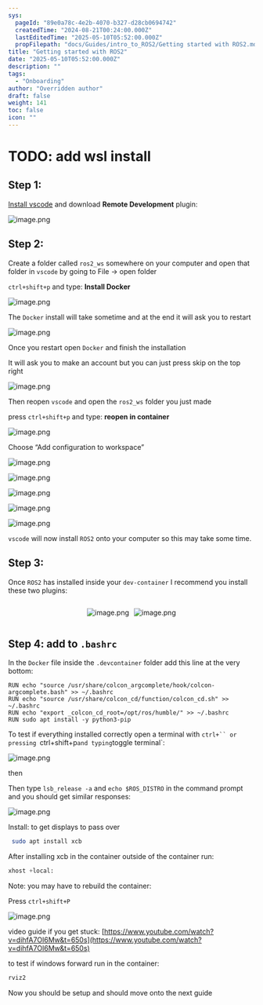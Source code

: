 ```yaml
---
sys:
  pageId: "89e0a78c-4e2b-4070-b327-d28cb0694742"
  createdTime: "2024-08-21T00:24:00.000Z"
  lastEditedTime: "2025-05-10T05:52:00.000Z"
  propFilepath: "docs/Guides/intro_to_ROS2/Getting started with ROS2.md"
title: "Getting started with ROS2"
date: "2025-05-10T05:52:00.000Z"
description: ""
tags:
  - "Onboarding"
author: "Overridden author"
draft: false
weight: 141
toc: false
icon: ""
---
```


# TODO: add wsl install

## Step 1:

[Install vscode](https://code.visualstudio.com/download) and download **Remote Development** plugin:

![image.png](https://prod-files-secure.s3.us-west-2.amazonaws.com/d518164a-d88e-44d1-a4ee-3adb3bd8bce0/efb52993-1881-4a40-b95e-6f020334f022/image.png?X-Amz-Algorithm=AWS4-HMAC-SHA256&X-Amz-Content-Sha256=UNSIGNED-PAYLOAD&X-Amz-Credential=ASIAZI2LB4667VUFCLIN%2F20250609%2Fus-west-2%2Fs3%2Faws4_request&X-Amz-Date=20250609T170823Z&X-Amz-Expires=3600&X-Amz-Security-Token=IQoJb3JpZ2luX2VjENH%2F%2F%2F%2F%2F%2F%2F%2F%2F%2FwEaCXVzLXdlc3QtMiJIMEYCIQD1ewwASUrKm0XmFcWmgSu7dfLCkKuknt03gI%2FiRh7V3AIhAIafK6Z7Y2vHMcJDLupP7g7xu8YF28Ula0jM4oe%2Fks2PKogECKr%2F%2F%2F%2F%2F%2F%2F%2F%2F%2FwEQABoMNjM3NDIzMTgzODA1IgwFzWY2v97uWVg0mWMq3APkzJ65Zlb%2FNU9CGfOrzHuL2eOpqbj5QMGJ75ojU0zoKoXtL0h4r9k%2FM%2FjPZQtbvU3x8BFZn%2Fz4cS7rcKKfQj8h5Iy%2BUG%2FgrmsqZ8DCHTdlNQQSyTH3Ds0x06EtdggVJJYCDSedstbfW%2B2CYvvxFVggXr6tASnChjlOmOIavL2UpjSppc3CcyVRHY5EZvtINXw74%2BTOO8gMT0xx5UZBQbWUyjGmgBUj%2BTDRKOmg7SKuKoBKTI5CzeOBBK1kMhEAa9M3XpnPS6ztnFriixM9%2FJ%2BiVZvW7mAqFzWvErlshbBE65B85PGhQss3AuZwEsaDbualShiH6Q0fH8Z3CsSRkVLtEu2hsnIHKdvxve1oYPGf%2B5L5q08BqlOV8ogYvxjohWTrmPr0ytaSgcff7sdRMWRxN2A9zDGuDGNgja8B72SeqTuD20VzKEC0kSOKb3ENyZPvwB7sKAqwhL3gX23rjqVjqNBJ8jHBM7aEkkSFd4V6x0n6hpBAvgJ218lmuLSjQc98qJsaQiZTJWPsmIQAVpcIGzfaXcyHGCrdYR4H12Js7AOx8IVb%2Fn3hiHzeN8FYGAzt81RDsybxKF%2Fk3jd8XDjoRv2xER1UgLY3mntZMKYS5UCHzZEKI9groYPW4zCplpzCBjqkAbyp92y6eF0F4dpafQ%2F74Lw5ul7BIKl%2FqtQfMsbIinhiEE7%2Bq2I%2B%2BwqxZ0nGT4lSUwLDAUmqZ2AvNIuzCdaQjwUc0ViwKrDpf59frj7a1clntN9HHqMANLwUq7dYd0ep6mCPeXVCnEsc2tDVnmsFKnP%2BJeo91x9iQnl9EdzvDYXwC%2BHvOukEB8KD9gC73n8G2Q2428XNB3on0WWmaCMPjQ%2BN4Gyz&X-Amz-Signature=de5c3b205e66e7e8d6efbf97aa7c93cbeec4b3bf051f75b28a0b6d3585baacf1&X-Amz-SignedHeaders=host&x-id=GetObject)

## Step 2:

Create a folder called `ros2_ws` somewhere on your computer and open that folder in `vscode` by going to File → open folder 

`ctrl+shift+p` and type: **Install Docker**

![image.png](https://prod-files-secure.s3.us-west-2.amazonaws.com/d518164a-d88e-44d1-a4ee-3adb3bd8bce0/2269dc0e-1cd5-47ff-bceb-c04ad9b2eab0/image.png?X-Amz-Algorithm=AWS4-HMAC-SHA256&X-Amz-Content-Sha256=UNSIGNED-PAYLOAD&X-Amz-Credential=ASIAZI2LB4667VUFCLIN%2F20250609%2Fus-west-2%2Fs3%2Faws4_request&X-Amz-Date=20250609T170823Z&X-Amz-Expires=3600&X-Amz-Security-Token=IQoJb3JpZ2luX2VjENH%2F%2F%2F%2F%2F%2F%2F%2F%2F%2FwEaCXVzLXdlc3QtMiJIMEYCIQD1ewwASUrKm0XmFcWmgSu7dfLCkKuknt03gI%2FiRh7V3AIhAIafK6Z7Y2vHMcJDLupP7g7xu8YF28Ula0jM4oe%2Fks2PKogECKr%2F%2F%2F%2F%2F%2F%2F%2F%2F%2FwEQABoMNjM3NDIzMTgzODA1IgwFzWY2v97uWVg0mWMq3APkzJ65Zlb%2FNU9CGfOrzHuL2eOpqbj5QMGJ75ojU0zoKoXtL0h4r9k%2FM%2FjPZQtbvU3x8BFZn%2Fz4cS7rcKKfQj8h5Iy%2BUG%2FgrmsqZ8DCHTdlNQQSyTH3Ds0x06EtdggVJJYCDSedstbfW%2B2CYvvxFVggXr6tASnChjlOmOIavL2UpjSppc3CcyVRHY5EZvtINXw74%2BTOO8gMT0xx5UZBQbWUyjGmgBUj%2BTDRKOmg7SKuKoBKTI5CzeOBBK1kMhEAa9M3XpnPS6ztnFriixM9%2FJ%2BiVZvW7mAqFzWvErlshbBE65B85PGhQss3AuZwEsaDbualShiH6Q0fH8Z3CsSRkVLtEu2hsnIHKdvxve1oYPGf%2B5L5q08BqlOV8ogYvxjohWTrmPr0ytaSgcff7sdRMWRxN2A9zDGuDGNgja8B72SeqTuD20VzKEC0kSOKb3ENyZPvwB7sKAqwhL3gX23rjqVjqNBJ8jHBM7aEkkSFd4V6x0n6hpBAvgJ218lmuLSjQc98qJsaQiZTJWPsmIQAVpcIGzfaXcyHGCrdYR4H12Js7AOx8IVb%2Fn3hiHzeN8FYGAzt81RDsybxKF%2Fk3jd8XDjoRv2xER1UgLY3mntZMKYS5UCHzZEKI9groYPW4zCplpzCBjqkAbyp92y6eF0F4dpafQ%2F74Lw5ul7BIKl%2FqtQfMsbIinhiEE7%2Bq2I%2B%2BwqxZ0nGT4lSUwLDAUmqZ2AvNIuzCdaQjwUc0ViwKrDpf59frj7a1clntN9HHqMANLwUq7dYd0ep6mCPeXVCnEsc2tDVnmsFKnP%2BJeo91x9iQnl9EdzvDYXwC%2BHvOukEB8KD9gC73n8G2Q2428XNB3on0WWmaCMPjQ%2BN4Gyz&X-Amz-Signature=7199dc6e87a8e8488ff7bbb2700edd3515ab9cb3ab229d48c8f6c0639754096e&X-Amz-SignedHeaders=host&x-id=GetObject)

The `Docker` install will take sometime and at the end it will ask you to restart

![image.png](https://prod-files-secure.s3.us-west-2.amazonaws.com/d518164a-d88e-44d1-a4ee-3adb3bd8bce0/ed233f78-be33-4b1f-b89c-9c346c0e961e/image.png?X-Amz-Algorithm=AWS4-HMAC-SHA256&X-Amz-Content-Sha256=UNSIGNED-PAYLOAD&X-Amz-Credential=ASIAZI2LB4667VUFCLIN%2F20250609%2Fus-west-2%2Fs3%2Faws4_request&X-Amz-Date=20250609T170823Z&X-Amz-Expires=3600&X-Amz-Security-Token=IQoJb3JpZ2luX2VjENH%2F%2F%2F%2F%2F%2F%2F%2F%2F%2FwEaCXVzLXdlc3QtMiJIMEYCIQD1ewwASUrKm0XmFcWmgSu7dfLCkKuknt03gI%2FiRh7V3AIhAIafK6Z7Y2vHMcJDLupP7g7xu8YF28Ula0jM4oe%2Fks2PKogECKr%2F%2F%2F%2F%2F%2F%2F%2F%2F%2FwEQABoMNjM3NDIzMTgzODA1IgwFzWY2v97uWVg0mWMq3APkzJ65Zlb%2FNU9CGfOrzHuL2eOpqbj5QMGJ75ojU0zoKoXtL0h4r9k%2FM%2FjPZQtbvU3x8BFZn%2Fz4cS7rcKKfQj8h5Iy%2BUG%2FgrmsqZ8DCHTdlNQQSyTH3Ds0x06EtdggVJJYCDSedstbfW%2B2CYvvxFVggXr6tASnChjlOmOIavL2UpjSppc3CcyVRHY5EZvtINXw74%2BTOO8gMT0xx5UZBQbWUyjGmgBUj%2BTDRKOmg7SKuKoBKTI5CzeOBBK1kMhEAa9M3XpnPS6ztnFriixM9%2FJ%2BiVZvW7mAqFzWvErlshbBE65B85PGhQss3AuZwEsaDbualShiH6Q0fH8Z3CsSRkVLtEu2hsnIHKdvxve1oYPGf%2B5L5q08BqlOV8ogYvxjohWTrmPr0ytaSgcff7sdRMWRxN2A9zDGuDGNgja8B72SeqTuD20VzKEC0kSOKb3ENyZPvwB7sKAqwhL3gX23rjqVjqNBJ8jHBM7aEkkSFd4V6x0n6hpBAvgJ218lmuLSjQc98qJsaQiZTJWPsmIQAVpcIGzfaXcyHGCrdYR4H12Js7AOx8IVb%2Fn3hiHzeN8FYGAzt81RDsybxKF%2Fk3jd8XDjoRv2xER1UgLY3mntZMKYS5UCHzZEKI9groYPW4zCplpzCBjqkAbyp92y6eF0F4dpafQ%2F74Lw5ul7BIKl%2FqtQfMsbIinhiEE7%2Bq2I%2B%2BwqxZ0nGT4lSUwLDAUmqZ2AvNIuzCdaQjwUc0ViwKrDpf59frj7a1clntN9HHqMANLwUq7dYd0ep6mCPeXVCnEsc2tDVnmsFKnP%2BJeo91x9iQnl9EdzvDYXwC%2BHvOukEB8KD9gC73n8G2Q2428XNB3on0WWmaCMPjQ%2BN4Gyz&X-Amz-Signature=2370cf93192cbd72d4edb42a0bd14e0ff887d7ebd4120b86ab3c4c8dd53d5543&X-Amz-SignedHeaders=host&x-id=GetObject)

Once you restart open `Docker` and finish the installation

It will ask you to make an account but you can just press skip on the top right

![image.png](https://prod-files-secure.s3.us-west-2.amazonaws.com/d518164a-d88e-44d1-a4ee-3adb3bd8bce0/21010ad9-1659-4fd9-9f59-9932a09b2a3d/image.png?X-Amz-Algorithm=AWS4-HMAC-SHA256&X-Amz-Content-Sha256=UNSIGNED-PAYLOAD&X-Amz-Credential=ASIAZI2LB4667VUFCLIN%2F20250609%2Fus-west-2%2Fs3%2Faws4_request&X-Amz-Date=20250609T170823Z&X-Amz-Expires=3600&X-Amz-Security-Token=IQoJb3JpZ2luX2VjENH%2F%2F%2F%2F%2F%2F%2F%2F%2F%2FwEaCXVzLXdlc3QtMiJIMEYCIQD1ewwASUrKm0XmFcWmgSu7dfLCkKuknt03gI%2FiRh7V3AIhAIafK6Z7Y2vHMcJDLupP7g7xu8YF28Ula0jM4oe%2Fks2PKogECKr%2F%2F%2F%2F%2F%2F%2F%2F%2F%2FwEQABoMNjM3NDIzMTgzODA1IgwFzWY2v97uWVg0mWMq3APkzJ65Zlb%2FNU9CGfOrzHuL2eOpqbj5QMGJ75ojU0zoKoXtL0h4r9k%2FM%2FjPZQtbvU3x8BFZn%2Fz4cS7rcKKfQj8h5Iy%2BUG%2FgrmsqZ8DCHTdlNQQSyTH3Ds0x06EtdggVJJYCDSedstbfW%2B2CYvvxFVggXr6tASnChjlOmOIavL2UpjSppc3CcyVRHY5EZvtINXw74%2BTOO8gMT0xx5UZBQbWUyjGmgBUj%2BTDRKOmg7SKuKoBKTI5CzeOBBK1kMhEAa9M3XpnPS6ztnFriixM9%2FJ%2BiVZvW7mAqFzWvErlshbBE65B85PGhQss3AuZwEsaDbualShiH6Q0fH8Z3CsSRkVLtEu2hsnIHKdvxve1oYPGf%2B5L5q08BqlOV8ogYvxjohWTrmPr0ytaSgcff7sdRMWRxN2A9zDGuDGNgja8B72SeqTuD20VzKEC0kSOKb3ENyZPvwB7sKAqwhL3gX23rjqVjqNBJ8jHBM7aEkkSFd4V6x0n6hpBAvgJ218lmuLSjQc98qJsaQiZTJWPsmIQAVpcIGzfaXcyHGCrdYR4H12Js7AOx8IVb%2Fn3hiHzeN8FYGAzt81RDsybxKF%2Fk3jd8XDjoRv2xER1UgLY3mntZMKYS5UCHzZEKI9groYPW4zCplpzCBjqkAbyp92y6eF0F4dpafQ%2F74Lw5ul7BIKl%2FqtQfMsbIinhiEE7%2Bq2I%2B%2BwqxZ0nGT4lSUwLDAUmqZ2AvNIuzCdaQjwUc0ViwKrDpf59frj7a1clntN9HHqMANLwUq7dYd0ep6mCPeXVCnEsc2tDVnmsFKnP%2BJeo91x9iQnl9EdzvDYXwC%2BHvOukEB8KD9gC73n8G2Q2428XNB3on0WWmaCMPjQ%2BN4Gyz&X-Amz-Signature=b65ad58bfb9bfba23d46cb4c424fa0a077c992f9bd98c7d57af59d1c1b8c203b&X-Amz-SignedHeaders=host&x-id=GetObject)

Then reopen `vscode` and open the `ros2_ws` folder you just made

press `ctrl+shift+p` and type: **reopen in container**

![image.png](https://prod-files-secure.s3.us-west-2.amazonaws.com/d518164a-d88e-44d1-a4ee-3adb3bd8bce0/4e93b8c2-41ad-488c-8095-c74205196118/image.png?X-Amz-Algorithm=AWS4-HMAC-SHA256&X-Amz-Content-Sha256=UNSIGNED-PAYLOAD&X-Amz-Credential=ASIAZI2LB4667VUFCLIN%2F20250609%2Fus-west-2%2Fs3%2Faws4_request&X-Amz-Date=20250609T170823Z&X-Amz-Expires=3600&X-Amz-Security-Token=IQoJb3JpZ2luX2VjENH%2F%2F%2F%2F%2F%2F%2F%2F%2F%2FwEaCXVzLXdlc3QtMiJIMEYCIQD1ewwASUrKm0XmFcWmgSu7dfLCkKuknt03gI%2FiRh7V3AIhAIafK6Z7Y2vHMcJDLupP7g7xu8YF28Ula0jM4oe%2Fks2PKogECKr%2F%2F%2F%2F%2F%2F%2F%2F%2F%2FwEQABoMNjM3NDIzMTgzODA1IgwFzWY2v97uWVg0mWMq3APkzJ65Zlb%2FNU9CGfOrzHuL2eOpqbj5QMGJ75ojU0zoKoXtL0h4r9k%2FM%2FjPZQtbvU3x8BFZn%2Fz4cS7rcKKfQj8h5Iy%2BUG%2FgrmsqZ8DCHTdlNQQSyTH3Ds0x06EtdggVJJYCDSedstbfW%2B2CYvvxFVggXr6tASnChjlOmOIavL2UpjSppc3CcyVRHY5EZvtINXw74%2BTOO8gMT0xx5UZBQbWUyjGmgBUj%2BTDRKOmg7SKuKoBKTI5CzeOBBK1kMhEAa9M3XpnPS6ztnFriixM9%2FJ%2BiVZvW7mAqFzWvErlshbBE65B85PGhQss3AuZwEsaDbualShiH6Q0fH8Z3CsSRkVLtEu2hsnIHKdvxve1oYPGf%2B5L5q08BqlOV8ogYvxjohWTrmPr0ytaSgcff7sdRMWRxN2A9zDGuDGNgja8B72SeqTuD20VzKEC0kSOKb3ENyZPvwB7sKAqwhL3gX23rjqVjqNBJ8jHBM7aEkkSFd4V6x0n6hpBAvgJ218lmuLSjQc98qJsaQiZTJWPsmIQAVpcIGzfaXcyHGCrdYR4H12Js7AOx8IVb%2Fn3hiHzeN8FYGAzt81RDsybxKF%2Fk3jd8XDjoRv2xER1UgLY3mntZMKYS5UCHzZEKI9groYPW4zCplpzCBjqkAbyp92y6eF0F4dpafQ%2F74Lw5ul7BIKl%2FqtQfMsbIinhiEE7%2Bq2I%2B%2BwqxZ0nGT4lSUwLDAUmqZ2AvNIuzCdaQjwUc0ViwKrDpf59frj7a1clntN9HHqMANLwUq7dYd0ep6mCPeXVCnEsc2tDVnmsFKnP%2BJeo91x9iQnl9EdzvDYXwC%2BHvOukEB8KD9gC73n8G2Q2428XNB3on0WWmaCMPjQ%2BN4Gyz&X-Amz-Signature=b94bfaeda244f68d744b5abad5798f824687907c7fb63e3c6ab5fbb95c6413a5&X-Amz-SignedHeaders=host&x-id=GetObject)

Choose “Add configuration to workspace”

![image.png](https://prod-files-secure.s3.us-west-2.amazonaws.com/d518164a-d88e-44d1-a4ee-3adb3bd8bce0/9560b282-5060-4989-ba37-97e7b2c22476/image.png?X-Amz-Algorithm=AWS4-HMAC-SHA256&X-Amz-Content-Sha256=UNSIGNED-PAYLOAD&X-Amz-Credential=ASIAZI2LB4667VUFCLIN%2F20250609%2Fus-west-2%2Fs3%2Faws4_request&X-Amz-Date=20250609T170823Z&X-Amz-Expires=3600&X-Amz-Security-Token=IQoJb3JpZ2luX2VjENH%2F%2F%2F%2F%2F%2F%2F%2F%2F%2FwEaCXVzLXdlc3QtMiJIMEYCIQD1ewwASUrKm0XmFcWmgSu7dfLCkKuknt03gI%2FiRh7V3AIhAIafK6Z7Y2vHMcJDLupP7g7xu8YF28Ula0jM4oe%2Fks2PKogECKr%2F%2F%2F%2F%2F%2F%2F%2F%2F%2FwEQABoMNjM3NDIzMTgzODA1IgwFzWY2v97uWVg0mWMq3APkzJ65Zlb%2FNU9CGfOrzHuL2eOpqbj5QMGJ75ojU0zoKoXtL0h4r9k%2FM%2FjPZQtbvU3x8BFZn%2Fz4cS7rcKKfQj8h5Iy%2BUG%2FgrmsqZ8DCHTdlNQQSyTH3Ds0x06EtdggVJJYCDSedstbfW%2B2CYvvxFVggXr6tASnChjlOmOIavL2UpjSppc3CcyVRHY5EZvtINXw74%2BTOO8gMT0xx5UZBQbWUyjGmgBUj%2BTDRKOmg7SKuKoBKTI5CzeOBBK1kMhEAa9M3XpnPS6ztnFriixM9%2FJ%2BiVZvW7mAqFzWvErlshbBE65B85PGhQss3AuZwEsaDbualShiH6Q0fH8Z3CsSRkVLtEu2hsnIHKdvxve1oYPGf%2B5L5q08BqlOV8ogYvxjohWTrmPr0ytaSgcff7sdRMWRxN2A9zDGuDGNgja8B72SeqTuD20VzKEC0kSOKb3ENyZPvwB7sKAqwhL3gX23rjqVjqNBJ8jHBM7aEkkSFd4V6x0n6hpBAvgJ218lmuLSjQc98qJsaQiZTJWPsmIQAVpcIGzfaXcyHGCrdYR4H12Js7AOx8IVb%2Fn3hiHzeN8FYGAzt81RDsybxKF%2Fk3jd8XDjoRv2xER1UgLY3mntZMKYS5UCHzZEKI9groYPW4zCplpzCBjqkAbyp92y6eF0F4dpafQ%2F74Lw5ul7BIKl%2FqtQfMsbIinhiEE7%2Bq2I%2B%2BwqxZ0nGT4lSUwLDAUmqZ2AvNIuzCdaQjwUc0ViwKrDpf59frj7a1clntN9HHqMANLwUq7dYd0ep6mCPeXVCnEsc2tDVnmsFKnP%2BJeo91x9iQnl9EdzvDYXwC%2BHvOukEB8KD9gC73n8G2Q2428XNB3on0WWmaCMPjQ%2BN4Gyz&X-Amz-Signature=30ced4d2625fd15976b923a5c34feae26a19332d903acd51ace98a713cd33176&X-Amz-SignedHeaders=host&x-id=GetObject)

![image.png](https://prod-files-secure.s3.us-west-2.amazonaws.com/d518164a-d88e-44d1-a4ee-3adb3bd8bce0/2ee63f81-886b-48e8-a553-dc6e5eac99e4/image.png?X-Amz-Algorithm=AWS4-HMAC-SHA256&X-Amz-Content-Sha256=UNSIGNED-PAYLOAD&X-Amz-Credential=ASIAZI2LB4667VUFCLIN%2F20250609%2Fus-west-2%2Fs3%2Faws4_request&X-Amz-Date=20250609T170823Z&X-Amz-Expires=3600&X-Amz-Security-Token=IQoJb3JpZ2luX2VjENH%2F%2F%2F%2F%2F%2F%2F%2F%2F%2FwEaCXVzLXdlc3QtMiJIMEYCIQD1ewwASUrKm0XmFcWmgSu7dfLCkKuknt03gI%2FiRh7V3AIhAIafK6Z7Y2vHMcJDLupP7g7xu8YF28Ula0jM4oe%2Fks2PKogECKr%2F%2F%2F%2F%2F%2F%2F%2F%2F%2FwEQABoMNjM3NDIzMTgzODA1IgwFzWY2v97uWVg0mWMq3APkzJ65Zlb%2FNU9CGfOrzHuL2eOpqbj5QMGJ75ojU0zoKoXtL0h4r9k%2FM%2FjPZQtbvU3x8BFZn%2Fz4cS7rcKKfQj8h5Iy%2BUG%2FgrmsqZ8DCHTdlNQQSyTH3Ds0x06EtdggVJJYCDSedstbfW%2B2CYvvxFVggXr6tASnChjlOmOIavL2UpjSppc3CcyVRHY5EZvtINXw74%2BTOO8gMT0xx5UZBQbWUyjGmgBUj%2BTDRKOmg7SKuKoBKTI5CzeOBBK1kMhEAa9M3XpnPS6ztnFriixM9%2FJ%2BiVZvW7mAqFzWvErlshbBE65B85PGhQss3AuZwEsaDbualShiH6Q0fH8Z3CsSRkVLtEu2hsnIHKdvxve1oYPGf%2B5L5q08BqlOV8ogYvxjohWTrmPr0ytaSgcff7sdRMWRxN2A9zDGuDGNgja8B72SeqTuD20VzKEC0kSOKb3ENyZPvwB7sKAqwhL3gX23rjqVjqNBJ8jHBM7aEkkSFd4V6x0n6hpBAvgJ218lmuLSjQc98qJsaQiZTJWPsmIQAVpcIGzfaXcyHGCrdYR4H12Js7AOx8IVb%2Fn3hiHzeN8FYGAzt81RDsybxKF%2Fk3jd8XDjoRv2xER1UgLY3mntZMKYS5UCHzZEKI9groYPW4zCplpzCBjqkAbyp92y6eF0F4dpafQ%2F74Lw5ul7BIKl%2FqtQfMsbIinhiEE7%2Bq2I%2B%2BwqxZ0nGT4lSUwLDAUmqZ2AvNIuzCdaQjwUc0ViwKrDpf59frj7a1clntN9HHqMANLwUq7dYd0ep6mCPeXVCnEsc2tDVnmsFKnP%2BJeo91x9iQnl9EdzvDYXwC%2BHvOukEB8KD9gC73n8G2Q2428XNB3on0WWmaCMPjQ%2BN4Gyz&X-Amz-Signature=84418c2cfe56807fc46e15b72462119594431cc76bce31ddf12cbcc8fa7ed30e&X-Amz-SignedHeaders=host&x-id=GetObject)

![image.png](https://prod-files-secure.s3.us-west-2.amazonaws.com/d518164a-d88e-44d1-a4ee-3adb3bd8bce0/ae1580b2-b048-407e-aed9-b584224a7a04/image.png?X-Amz-Algorithm=AWS4-HMAC-SHA256&X-Amz-Content-Sha256=UNSIGNED-PAYLOAD&X-Amz-Credential=ASIAZI2LB4667VUFCLIN%2F20250609%2Fus-west-2%2Fs3%2Faws4_request&X-Amz-Date=20250609T170823Z&X-Amz-Expires=3600&X-Amz-Security-Token=IQoJb3JpZ2luX2VjENH%2F%2F%2F%2F%2F%2F%2F%2F%2F%2FwEaCXVzLXdlc3QtMiJIMEYCIQD1ewwASUrKm0XmFcWmgSu7dfLCkKuknt03gI%2FiRh7V3AIhAIafK6Z7Y2vHMcJDLupP7g7xu8YF28Ula0jM4oe%2Fks2PKogECKr%2F%2F%2F%2F%2F%2F%2F%2F%2F%2FwEQABoMNjM3NDIzMTgzODA1IgwFzWY2v97uWVg0mWMq3APkzJ65Zlb%2FNU9CGfOrzHuL2eOpqbj5QMGJ75ojU0zoKoXtL0h4r9k%2FM%2FjPZQtbvU3x8BFZn%2Fz4cS7rcKKfQj8h5Iy%2BUG%2FgrmsqZ8DCHTdlNQQSyTH3Ds0x06EtdggVJJYCDSedstbfW%2B2CYvvxFVggXr6tASnChjlOmOIavL2UpjSppc3CcyVRHY5EZvtINXw74%2BTOO8gMT0xx5UZBQbWUyjGmgBUj%2BTDRKOmg7SKuKoBKTI5CzeOBBK1kMhEAa9M3XpnPS6ztnFriixM9%2FJ%2BiVZvW7mAqFzWvErlshbBE65B85PGhQss3AuZwEsaDbualShiH6Q0fH8Z3CsSRkVLtEu2hsnIHKdvxve1oYPGf%2B5L5q08BqlOV8ogYvxjohWTrmPr0ytaSgcff7sdRMWRxN2A9zDGuDGNgja8B72SeqTuD20VzKEC0kSOKb3ENyZPvwB7sKAqwhL3gX23rjqVjqNBJ8jHBM7aEkkSFd4V6x0n6hpBAvgJ218lmuLSjQc98qJsaQiZTJWPsmIQAVpcIGzfaXcyHGCrdYR4H12Js7AOx8IVb%2Fn3hiHzeN8FYGAzt81RDsybxKF%2Fk3jd8XDjoRv2xER1UgLY3mntZMKYS5UCHzZEKI9groYPW4zCplpzCBjqkAbyp92y6eF0F4dpafQ%2F74Lw5ul7BIKl%2FqtQfMsbIinhiEE7%2Bq2I%2B%2BwqxZ0nGT4lSUwLDAUmqZ2AvNIuzCdaQjwUc0ViwKrDpf59frj7a1clntN9HHqMANLwUq7dYd0ep6mCPeXVCnEsc2tDVnmsFKnP%2BJeo91x9iQnl9EdzvDYXwC%2BHvOukEB8KD9gC73n8G2Q2428XNB3on0WWmaCMPjQ%2BN4Gyz&X-Amz-Signature=24a3209bc3d11e956899b4f46f81b350b5d8087507061ba35960310912b3b428&X-Amz-SignedHeaders=host&x-id=GetObject)

![image.png](https://prod-files-secure.s3.us-west-2.amazonaws.com/d518164a-d88e-44d1-a4ee-3adb3bd8bce0/53255b28-f75e-430f-b9e3-c0ac8577e42b/image.png?X-Amz-Algorithm=AWS4-HMAC-SHA256&X-Amz-Content-Sha256=UNSIGNED-PAYLOAD&X-Amz-Credential=ASIAZI2LB4667VUFCLIN%2F20250609%2Fus-west-2%2Fs3%2Faws4_request&X-Amz-Date=20250609T170823Z&X-Amz-Expires=3600&X-Amz-Security-Token=IQoJb3JpZ2luX2VjENH%2F%2F%2F%2F%2F%2F%2F%2F%2F%2FwEaCXVzLXdlc3QtMiJIMEYCIQD1ewwASUrKm0XmFcWmgSu7dfLCkKuknt03gI%2FiRh7V3AIhAIafK6Z7Y2vHMcJDLupP7g7xu8YF28Ula0jM4oe%2Fks2PKogECKr%2F%2F%2F%2F%2F%2F%2F%2F%2F%2FwEQABoMNjM3NDIzMTgzODA1IgwFzWY2v97uWVg0mWMq3APkzJ65Zlb%2FNU9CGfOrzHuL2eOpqbj5QMGJ75ojU0zoKoXtL0h4r9k%2FM%2FjPZQtbvU3x8BFZn%2Fz4cS7rcKKfQj8h5Iy%2BUG%2FgrmsqZ8DCHTdlNQQSyTH3Ds0x06EtdggVJJYCDSedstbfW%2B2CYvvxFVggXr6tASnChjlOmOIavL2UpjSppc3CcyVRHY5EZvtINXw74%2BTOO8gMT0xx5UZBQbWUyjGmgBUj%2BTDRKOmg7SKuKoBKTI5CzeOBBK1kMhEAa9M3XpnPS6ztnFriixM9%2FJ%2BiVZvW7mAqFzWvErlshbBE65B85PGhQss3AuZwEsaDbualShiH6Q0fH8Z3CsSRkVLtEu2hsnIHKdvxve1oYPGf%2B5L5q08BqlOV8ogYvxjohWTrmPr0ytaSgcff7sdRMWRxN2A9zDGuDGNgja8B72SeqTuD20VzKEC0kSOKb3ENyZPvwB7sKAqwhL3gX23rjqVjqNBJ8jHBM7aEkkSFd4V6x0n6hpBAvgJ218lmuLSjQc98qJsaQiZTJWPsmIQAVpcIGzfaXcyHGCrdYR4H12Js7AOx8IVb%2Fn3hiHzeN8FYGAzt81RDsybxKF%2Fk3jd8XDjoRv2xER1UgLY3mntZMKYS5UCHzZEKI9groYPW4zCplpzCBjqkAbyp92y6eF0F4dpafQ%2F74Lw5ul7BIKl%2FqtQfMsbIinhiEE7%2Bq2I%2B%2BwqxZ0nGT4lSUwLDAUmqZ2AvNIuzCdaQjwUc0ViwKrDpf59frj7a1clntN9HHqMANLwUq7dYd0ep6mCPeXVCnEsc2tDVnmsFKnP%2BJeo91x9iQnl9EdzvDYXwC%2BHvOukEB8KD9gC73n8G2Q2428XNB3on0WWmaCMPjQ%2BN4Gyz&X-Amz-Signature=6b3881937dc5f93498a3751ba06ecc7309280adc4ef44296a75ed042f0c5d996&X-Amz-SignedHeaders=host&x-id=GetObject)

![image.png](https://prod-files-secure.s3.us-west-2.amazonaws.com/d518164a-d88e-44d1-a4ee-3adb3bd8bce0/7c562767-5af9-4ffb-97d1-327bcdf4ee00/image.png?X-Amz-Algorithm=AWS4-HMAC-SHA256&X-Amz-Content-Sha256=UNSIGNED-PAYLOAD&X-Amz-Credential=ASIAZI2LB4667VUFCLIN%2F20250609%2Fus-west-2%2Fs3%2Faws4_request&X-Amz-Date=20250609T170823Z&X-Amz-Expires=3600&X-Amz-Security-Token=IQoJb3JpZ2luX2VjENH%2F%2F%2F%2F%2F%2F%2F%2F%2F%2FwEaCXVzLXdlc3QtMiJIMEYCIQD1ewwASUrKm0XmFcWmgSu7dfLCkKuknt03gI%2FiRh7V3AIhAIafK6Z7Y2vHMcJDLupP7g7xu8YF28Ula0jM4oe%2Fks2PKogECKr%2F%2F%2F%2F%2F%2F%2F%2F%2F%2FwEQABoMNjM3NDIzMTgzODA1IgwFzWY2v97uWVg0mWMq3APkzJ65Zlb%2FNU9CGfOrzHuL2eOpqbj5QMGJ75ojU0zoKoXtL0h4r9k%2FM%2FjPZQtbvU3x8BFZn%2Fz4cS7rcKKfQj8h5Iy%2BUG%2FgrmsqZ8DCHTdlNQQSyTH3Ds0x06EtdggVJJYCDSedstbfW%2B2CYvvxFVggXr6tASnChjlOmOIavL2UpjSppc3CcyVRHY5EZvtINXw74%2BTOO8gMT0xx5UZBQbWUyjGmgBUj%2BTDRKOmg7SKuKoBKTI5CzeOBBK1kMhEAa9M3XpnPS6ztnFriixM9%2FJ%2BiVZvW7mAqFzWvErlshbBE65B85PGhQss3AuZwEsaDbualShiH6Q0fH8Z3CsSRkVLtEu2hsnIHKdvxve1oYPGf%2B5L5q08BqlOV8ogYvxjohWTrmPr0ytaSgcff7sdRMWRxN2A9zDGuDGNgja8B72SeqTuD20VzKEC0kSOKb3ENyZPvwB7sKAqwhL3gX23rjqVjqNBJ8jHBM7aEkkSFd4V6x0n6hpBAvgJ218lmuLSjQc98qJsaQiZTJWPsmIQAVpcIGzfaXcyHGCrdYR4H12Js7AOx8IVb%2Fn3hiHzeN8FYGAzt81RDsybxKF%2Fk3jd8XDjoRv2xER1UgLY3mntZMKYS5UCHzZEKI9groYPW4zCplpzCBjqkAbyp92y6eF0F4dpafQ%2F74Lw5ul7BIKl%2FqtQfMsbIinhiEE7%2Bq2I%2B%2BwqxZ0nGT4lSUwLDAUmqZ2AvNIuzCdaQjwUc0ViwKrDpf59frj7a1clntN9HHqMANLwUq7dYd0ep6mCPeXVCnEsc2tDVnmsFKnP%2BJeo91x9iQnl9EdzvDYXwC%2BHvOukEB8KD9gC73n8G2Q2428XNB3on0WWmaCMPjQ%2BN4Gyz&X-Amz-Signature=ff679fd12c687d8e6c6c7eb2834f97931f04988572e8b332f8556e8de8f46b18&X-Amz-SignedHeaders=host&x-id=GetObject)

`vscode` will now install `ROS2` onto your computer so this may take some time.

## Step 3:

Once `ROS2` has installed inside your `dev-container` I recommend you install these two plugins:

<div style="display: flex;flex-direction: row; column-gap:10px; max-width: 630px;justify-content: center;">
<div>

![image.png](https://prod-files-secure.s3.us-west-2.amazonaws.com/d518164a-d88e-44d1-a4ee-3adb3bd8bce0/3fc3d550-5a54-4ba1-ba6b-faa01cdb7369/image.png?X-Amz-Algorithm=AWS4-HMAC-SHA256&X-Amz-Content-Sha256=UNSIGNED-PAYLOAD&X-Amz-Credential=ASIAZI2LB466WXWOFEGQ%2F20250609%2Fus-west-2%2Fs3%2Faws4_request&X-Amz-Date=20250609T170824Z&X-Amz-Expires=3600&X-Amz-Security-Token=IQoJb3JpZ2luX2VjENH%2F%2F%2F%2F%2F%2F%2F%2F%2F%2FwEaCXVzLXdlc3QtMiJHMEUCIEujxpXH2qpOQX0Xgw4cT3Q3%2FuFFoiKLv9vQji%2Bk%2BHyFAiEA9Lw6WEvjeiwbZfOUoP0OkxbSNSkpbZQysDTqrHJ2a%2F8qiAQIqv%2F%2F%2F%2F%2F%2F%2F%2F%2F%2FARAAGgw2Mzc0MjMxODM4MDUiDOEOnRGacYcyycmDjircA9dhWFyAM9rJmQCCphNY51jRcuTJHKEtoMD6OxSjeOP91mGp%2BuaYIkxAxCzPChMl1xEkVsIkUkoFUtECqZRCgZN3bA8l34G9To7UOlTn4oGWTyKRx8DiCd15603SJ%2BwoFpso8A%2F6h4i7qp7ZBe17xioW7HKQOXVU4OmMSvtHA9LhfWzE0VxQ8EP4wedHa2c4OEbYtp5pwxJoREwG2h%2By2tawlLQ%2B%2Fgc5EVFQ343%2BqWutO3lgq14GUZ2OFpaeY5AbgmIiuxGt4J8KETYJHMjQ1QeCogLS3CZs7GcUI72XAGYdAh0Y1DEF9CWcBP1SwpkX%2BgNRSCTxWIMi8C%2BoHfsZxg5Z%2B71SjX1YlHmftxVled%2F0EcbAqDiDFzcAvAtAZ%2FUGI8eQTvOv5X%2FG8mNGSOSCmqUHMSMkWeYzFBzJa6w8SgBASGH5xb0f3E8YzIJicBhk6bzrQ%2BLkvj9V90u%2B46y3Yg5QwxzVJj500NtJZfSZlojojeTP0H%2BasBGawqdSEk7s4vMxkOWNSI2FUW4aIT8NUQbFBxphtBuKIBKQsqO3LbgJ53wwbbrXDq5ciS4Hfyh7jzYwQvC93rqE7MxVgHYwRSBqhFqh8fVgHXBcSO8Jk0tTZAz58x4CciF2zVxsMP2VnMIGOqUB1f%2F3tUXITHnMEt8qHWl3hBwPVQjXpqeH2bxU%2BS1uNdjkaC5PRflccXbwWDhWpyxGgNruAxfMxL1082KepEgH0mxZfj3243WBhPgoAEdfgFBE%2B69qZbq4ufQxw%2Bk3HM3h%2Bq6Fp5oGgGemANCiGrJUS%2BSIgv6hKRaUW%2BroqaDWvIgKBCW8rbsmiRIhifx6hBe2GpR0cDV4aEP8QaDxBrnx8HeANF4H&X-Amz-Signature=80464c4c690e74ed9605a9fb9d1abaa07105fc73d5e0365ee2dd06785d34fe43&X-Amz-SignedHeaders=host&x-id=GetObject)

</div>
<div>

![image.png](https://prod-files-secure.s3.us-west-2.amazonaws.com/d518164a-d88e-44d1-a4ee-3adb3bd8bce0/d994cc66-13c2-4093-a5a3-f84cf4601a82/image.png?X-Amz-Algorithm=AWS4-HMAC-SHA256&X-Amz-Content-Sha256=UNSIGNED-PAYLOAD&X-Amz-Credential=ASIAZI2LB466262T2D6V%2F20250609%2Fus-west-2%2Fs3%2Faws4_request&X-Amz-Date=20250609T170825Z&X-Amz-Expires=3600&X-Amz-Security-Token=IQoJb3JpZ2luX2VjENH%2F%2F%2F%2F%2F%2F%2F%2F%2F%2FwEaCXVzLXdlc3QtMiJHMEUCIDsoXqokY418eHNhMJv4%2Bzu9ziGASSNLUchTt2Zb9eQVAiEAwpPN7Qzq86hlcT2GWvarcRW5mXmFRwVDTvX3SNmXenoqiAQIqv%2F%2F%2F%2F%2F%2F%2F%2F%2F%2FARAAGgw2Mzc0MjMxODM4MDUiDAfNSxwJCOCQdaeHHCrcA1OG%2BE%2B2UuDwq5qVzw0VPbjfSfFGEcYDW9Vj7yIJ3o5bRLlkhP6vr8ZHMMHOAIqspQrBx2j9uR%2FXqeynNLkg7Ds5sNsx%2Fh2l9TzFKWCwHosXCbqnvks5jtqhRVyAFqPfPciS%2B5i1fqE2BCTNswJ9mBfwMPezUvd4wrI9KOe50bi8Fib7m7q9MtrvWd398NzAd0Qg818ri4Gv2h8v6GtS55beTrqsfF%2FPkIEwnlVISupf6TgLKVuNhJPLZpK7buxzHnQvdCNaNM%2BJ33vgKMKFjCmMjMLLLF2kNqF6M4zdqJGo%2FCJllK2iwik7zPFZGYZ7uMSo4U8PUL7JOuhUoWL0a7jxdy6xWgNJZOOteejaKlP%2BXm3GaAmwK4wJxsMrTrinC26wKOxQaTTJvUnsf7C1cnEzagcmaUL9R4TWjZsi1cEtsLmOWKPY%2F2ATA0KtyCMaUK1Jm2MIQpDFdX1RKOtMC4KTYyrz9PuylL6iCqF%2FKRGEaP9Q7zTUAyV08AN8X2nWW1nagmc3sXB0Hce%2BXGz%2BxyuWBmM4RG0DQ9KGL70xHUb6IQkXFvj4DNvpu%2Bj%2BN9kK4achOJyUgaR0dNpz3K%2F%2BGOiaezULplRuWNCAe6Zkro3X6new02Q%2Bx8HcSlEyMOuVnMIGOqUBwfq4gXw26tjzdi7TyJRkoYiafl0Em8SCmMVmQG1sAY4WXhZXFDiPzKEx%2FOwaKFIocH7qq3QahS4a7TMHWdtoal6qeiVewzIYz8S1uU7uEerytdnPgmul0LeHqNSbs%2FmDIBwq%2FP7eGa8idkFau3k6%2F1uU6KjOkpicqEyZIlInzHJ0dVbUeVdwrSrHZmC7rCpp60v9HTCrDpWD6bdSeNvy90bY%2FqBC&X-Amz-Signature=ec8e7be973c590093cc857f6a0b4921546b4b73c053209fa0f31aa188f1308de&X-Amz-SignedHeaders=host&x-id=GetObject)

</div>
</div>

## Step 4: add to `.bashrc`

In the `Docker` file inside the `.devcontainer` folder add this line at the very bottom: 

```docker
RUN echo "source /usr/share/colcon_argcomplete/hook/colcon-argcomplete.bash" >> ~/.bashrc
RUN echo "source /usr/share/colcon_cd/function/colcon_cd.sh" >> ~/.bashrc
RUN echo "export _colcon_cd_root=/opt/ros/humble/" >> ~/.bashrc
RUN sudo apt install -y python3-pip 
```

To test if everything installed correctly open a terminal with `ctrl+`` or pressing `ctrl+shift+p` and typing `toggle terminal`:

![image.png](https://prod-files-secure.s3.us-west-2.amazonaws.com/d518164a-d88e-44d1-a4ee-3adb3bd8bce0/6a4943d8-b04e-4c02-9a58-775f3384d1a5/image.png?X-Amz-Algorithm=AWS4-HMAC-SHA256&X-Amz-Content-Sha256=UNSIGNED-PAYLOAD&X-Amz-Credential=ASIAZI2LB4667VUFCLIN%2F20250609%2Fus-west-2%2Fs3%2Faws4_request&X-Amz-Date=20250609T170823Z&X-Amz-Expires=3600&X-Amz-Security-Token=IQoJb3JpZ2luX2VjENH%2F%2F%2F%2F%2F%2F%2F%2F%2F%2FwEaCXVzLXdlc3QtMiJIMEYCIQD1ewwASUrKm0XmFcWmgSu7dfLCkKuknt03gI%2FiRh7V3AIhAIafK6Z7Y2vHMcJDLupP7g7xu8YF28Ula0jM4oe%2Fks2PKogECKr%2F%2F%2F%2F%2F%2F%2F%2F%2F%2FwEQABoMNjM3NDIzMTgzODA1IgwFzWY2v97uWVg0mWMq3APkzJ65Zlb%2FNU9CGfOrzHuL2eOpqbj5QMGJ75ojU0zoKoXtL0h4r9k%2FM%2FjPZQtbvU3x8BFZn%2Fz4cS7rcKKfQj8h5Iy%2BUG%2FgrmsqZ8DCHTdlNQQSyTH3Ds0x06EtdggVJJYCDSedstbfW%2B2CYvvxFVggXr6tASnChjlOmOIavL2UpjSppc3CcyVRHY5EZvtINXw74%2BTOO8gMT0xx5UZBQbWUyjGmgBUj%2BTDRKOmg7SKuKoBKTI5CzeOBBK1kMhEAa9M3XpnPS6ztnFriixM9%2FJ%2BiVZvW7mAqFzWvErlshbBE65B85PGhQss3AuZwEsaDbualShiH6Q0fH8Z3CsSRkVLtEu2hsnIHKdvxve1oYPGf%2B5L5q08BqlOV8ogYvxjohWTrmPr0ytaSgcff7sdRMWRxN2A9zDGuDGNgja8B72SeqTuD20VzKEC0kSOKb3ENyZPvwB7sKAqwhL3gX23rjqVjqNBJ8jHBM7aEkkSFd4V6x0n6hpBAvgJ218lmuLSjQc98qJsaQiZTJWPsmIQAVpcIGzfaXcyHGCrdYR4H12Js7AOx8IVb%2Fn3hiHzeN8FYGAzt81RDsybxKF%2Fk3jd8XDjoRv2xER1UgLY3mntZMKYS5UCHzZEKI9groYPW4zCplpzCBjqkAbyp92y6eF0F4dpafQ%2F74Lw5ul7BIKl%2FqtQfMsbIinhiEE7%2Bq2I%2B%2BwqxZ0nGT4lSUwLDAUmqZ2AvNIuzCdaQjwUc0ViwKrDpf59frj7a1clntN9HHqMANLwUq7dYd0ep6mCPeXVCnEsc2tDVnmsFKnP%2BJeo91x9iQnl9EdzvDYXwC%2BHvOukEB8KD9gC73n8G2Q2428XNB3on0WWmaCMPjQ%2BN4Gyz&X-Amz-Signature=5c791b8391c926b28f370a55579c275c51797697e42c7fb5c5fcc2c81eeaeb3b&X-Amz-SignedHeaders=host&x-id=GetObject)

then 

Then type `lsb_release -a` and `echo $ROS_DISTRO` in the command prompt and you should get similar responses:

![image.png](https://prod-files-secure.s3.us-west-2.amazonaws.com/d518164a-d88e-44d1-a4ee-3adb3bd8bce0/3e635dec-a805-4e85-8b9e-d000e5b71a4e/image.png?X-Amz-Algorithm=AWS4-HMAC-SHA256&X-Amz-Content-Sha256=UNSIGNED-PAYLOAD&X-Amz-Credential=ASIAZI2LB4667VUFCLIN%2F20250609%2Fus-west-2%2Fs3%2Faws4_request&X-Amz-Date=20250609T170823Z&X-Amz-Expires=3600&X-Amz-Security-Token=IQoJb3JpZ2luX2VjENH%2F%2F%2F%2F%2F%2F%2F%2F%2F%2FwEaCXVzLXdlc3QtMiJIMEYCIQD1ewwASUrKm0XmFcWmgSu7dfLCkKuknt03gI%2FiRh7V3AIhAIafK6Z7Y2vHMcJDLupP7g7xu8YF28Ula0jM4oe%2Fks2PKogECKr%2F%2F%2F%2F%2F%2F%2F%2F%2F%2FwEQABoMNjM3NDIzMTgzODA1IgwFzWY2v97uWVg0mWMq3APkzJ65Zlb%2FNU9CGfOrzHuL2eOpqbj5QMGJ75ojU0zoKoXtL0h4r9k%2FM%2FjPZQtbvU3x8BFZn%2Fz4cS7rcKKfQj8h5Iy%2BUG%2FgrmsqZ8DCHTdlNQQSyTH3Ds0x06EtdggVJJYCDSedstbfW%2B2CYvvxFVggXr6tASnChjlOmOIavL2UpjSppc3CcyVRHY5EZvtINXw74%2BTOO8gMT0xx5UZBQbWUyjGmgBUj%2BTDRKOmg7SKuKoBKTI5CzeOBBK1kMhEAa9M3XpnPS6ztnFriixM9%2FJ%2BiVZvW7mAqFzWvErlshbBE65B85PGhQss3AuZwEsaDbualShiH6Q0fH8Z3CsSRkVLtEu2hsnIHKdvxve1oYPGf%2B5L5q08BqlOV8ogYvxjohWTrmPr0ytaSgcff7sdRMWRxN2A9zDGuDGNgja8B72SeqTuD20VzKEC0kSOKb3ENyZPvwB7sKAqwhL3gX23rjqVjqNBJ8jHBM7aEkkSFd4V6x0n6hpBAvgJ218lmuLSjQc98qJsaQiZTJWPsmIQAVpcIGzfaXcyHGCrdYR4H12Js7AOx8IVb%2Fn3hiHzeN8FYGAzt81RDsybxKF%2Fk3jd8XDjoRv2xER1UgLY3mntZMKYS5UCHzZEKI9groYPW4zCplpzCBjqkAbyp92y6eF0F4dpafQ%2F74Lw5ul7BIKl%2FqtQfMsbIinhiEE7%2Bq2I%2B%2BwqxZ0nGT4lSUwLDAUmqZ2AvNIuzCdaQjwUc0ViwKrDpf59frj7a1clntN9HHqMANLwUq7dYd0ep6mCPeXVCnEsc2tDVnmsFKnP%2BJeo91x9iQnl9EdzvDYXwC%2BHvOukEB8KD9gC73n8G2Q2428XNB3on0WWmaCMPjQ%2BN4Gyz&X-Amz-Signature=b8e5bcd1c4637d38619b4ad39af9a4ceddbd9d1e1988ca73d3e5d61d78d3039c&X-Amz-SignedHeaders=host&x-id=GetObject)

Install:  to get displays to pass over

```bash
 sudo apt install xcb
```

After installing xcb in the container outside of the container run:

```python
xhost +local:
```

Note: you may have to rebuild the container:

Press `ctrl+shift+P`

![image.png](https://prod-files-secure.s3.us-west-2.amazonaws.com/d518164a-d88e-44d1-a4ee-3adb3bd8bce0/6c2be660-2618-4c38-9c26-53554f7a0b7b/image.png?X-Amz-Algorithm=AWS4-HMAC-SHA256&X-Amz-Content-Sha256=UNSIGNED-PAYLOAD&X-Amz-Credential=ASIAZI2LB4667VUFCLIN%2F20250609%2Fus-west-2%2Fs3%2Faws4_request&X-Amz-Date=20250609T170823Z&X-Amz-Expires=3600&X-Amz-Security-Token=IQoJb3JpZ2luX2VjENH%2F%2F%2F%2F%2F%2F%2F%2F%2F%2FwEaCXVzLXdlc3QtMiJIMEYCIQD1ewwASUrKm0XmFcWmgSu7dfLCkKuknt03gI%2FiRh7V3AIhAIafK6Z7Y2vHMcJDLupP7g7xu8YF28Ula0jM4oe%2Fks2PKogECKr%2F%2F%2F%2F%2F%2F%2F%2F%2F%2FwEQABoMNjM3NDIzMTgzODA1IgwFzWY2v97uWVg0mWMq3APkzJ65Zlb%2FNU9CGfOrzHuL2eOpqbj5QMGJ75ojU0zoKoXtL0h4r9k%2FM%2FjPZQtbvU3x8BFZn%2Fz4cS7rcKKfQj8h5Iy%2BUG%2FgrmsqZ8DCHTdlNQQSyTH3Ds0x06EtdggVJJYCDSedstbfW%2B2CYvvxFVggXr6tASnChjlOmOIavL2UpjSppc3CcyVRHY5EZvtINXw74%2BTOO8gMT0xx5UZBQbWUyjGmgBUj%2BTDRKOmg7SKuKoBKTI5CzeOBBK1kMhEAa9M3XpnPS6ztnFriixM9%2FJ%2BiVZvW7mAqFzWvErlshbBE65B85PGhQss3AuZwEsaDbualShiH6Q0fH8Z3CsSRkVLtEu2hsnIHKdvxve1oYPGf%2B5L5q08BqlOV8ogYvxjohWTrmPr0ytaSgcff7sdRMWRxN2A9zDGuDGNgja8B72SeqTuD20VzKEC0kSOKb3ENyZPvwB7sKAqwhL3gX23rjqVjqNBJ8jHBM7aEkkSFd4V6x0n6hpBAvgJ218lmuLSjQc98qJsaQiZTJWPsmIQAVpcIGzfaXcyHGCrdYR4H12Js7AOx8IVb%2Fn3hiHzeN8FYGAzt81RDsybxKF%2Fk3jd8XDjoRv2xER1UgLY3mntZMKYS5UCHzZEKI9groYPW4zCplpzCBjqkAbyp92y6eF0F4dpafQ%2F74Lw5ul7BIKl%2FqtQfMsbIinhiEE7%2Bq2I%2B%2BwqxZ0nGT4lSUwLDAUmqZ2AvNIuzCdaQjwUc0ViwKrDpf59frj7a1clntN9HHqMANLwUq7dYd0ep6mCPeXVCnEsc2tDVnmsFKnP%2BJeo91x9iQnl9EdzvDYXwC%2BHvOukEB8KD9gC73n8G2Q2428XNB3on0WWmaCMPjQ%2BN4Gyz&X-Amz-Signature=c0bc02df71bb4fdddf592bb70810651658621144e01f58e8f46eb38c0094425d&X-Amz-SignedHeaders=host&x-id=GetObject)

video guide if you get stuck: [https://www.youtube.com/watch?v=dihfA7Ol6Mw&t=650s](https://www.youtube.com/watch?v=dihfA7Ol6Mw&t=650s)

to test if windows forward run in the container:

```bash
rviz2
```

Now you should be setup and should move onto the next guide 
